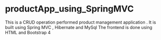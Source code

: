 # productApp_using_SpringMVC
This is a CRUD operation performed product management application . It is built using Spring MVC , Hibernate and MySql
The frontend is done using HTML and Bootstrap 4
